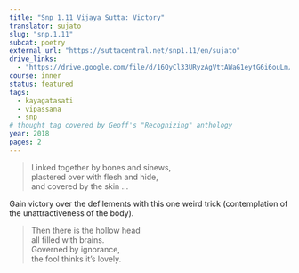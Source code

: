 ```yaml
---
title: "Snp 1.11 Vijaya Sutta: Victory"
translator: sujato
slug: "snp.1.11"
subcat: poetry
external_url: "https://suttacentral.net/snp1.11/en/sujato"
drive_links:
  - "https://drive.google.com/file/d/16QyCl33URyzAgVttAWaG1eytG6i6ouLm/view?usp=drivesdk"
course: inner
status: featured
tags:
  - kayagatasati
  - vipassana
  - snp
# thought tag covered by Geoff's "Recognizing" anthology
year: 2018
pages: 2
---
```


> Linked together by bones and sinews,  
plastered over with flesh and hide,  
and covered by the skin …

Gain victory over the defilements with this one weird trick (contemplation of the unattractiveness of the body).

> Then there is the hollow head  
all filled with brains.  
Governed by ignorance,  
the fool thinks it’s lovely.
